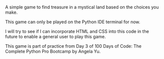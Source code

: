 A simple game to find treasure in a mystical land based on the choices you make.

This game can only be played on the Python IDE terminal for now.

I will try to see if I can incorporate HTML and CSS into this code in the future to enable a general user to play this game.

This game is part of practice from Day 3 of 100 Days of Code: The Complete Python Pro Bootcamp by Angela Yu.
